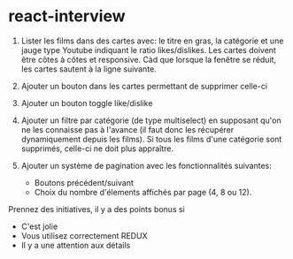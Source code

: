 # react-interview

1. Lister les films dans des cartes avec: le titre en gras, la catégorie et une
   jauge type Youtube indiquant le ratio likes/dislikes. Les cartes doivent être
   côtes à côtes et responsive. Càd que lorsque la fenêtre se réduit, les cartes
   sautent à la ligne suivante.

2. Ajouter un bouton dans les cartes permettant de supprimer celle-ci

3. Ajouter un bouton toggle like/dislike

4. Ajouter un filtre par catégorie (de type multiselect) en supposant qu'on ne
   les connaisse pas à l'avance (il faut donc les récupérer dynamiquement depuis
   les films). Si tous les films d'une catégorie sont supprimés, celle-ci ne
   doit plus appraître.

5. Ajouter un système de pagination avec les fonctionnalités suivantes:
   - Boutons précédent/suivant
   - Choix du nombre d'élements affichés par page (4, 8 ou 12).

Prennez des initiatives, il y a des points bonus si

- C'est jolie
- Vous utilisez correctement REDUX
- Il y a une attention aux détails
